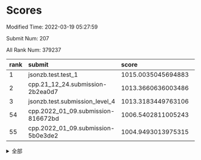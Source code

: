 # Scores

Modified Time: 2022-03-19 05:27:59

Submit Num: 207

All Rank Num: 379237

| rank |               submit               |       score        |       sigma        | pk_num |
| :--- | :--------------------------------- | :----------------- | :----------------- | :----- |
| 1    | jsonzb.test.test_1                 | 1015.0035045694883 | 0.8346309767311949 | 7328   |
| 2    | cpp.21_12_24.submission-2b2ea0d7   | 1013.3660636003486 | 0.7954698341726714 | 7327   |
| 3    | jsonzb.test.submission_level_4     | 1013.3183449763106 | 0.8075959121741046 | 7331   |
| 54   | cpp.2022_01_09.submission-816672bd | 1006.5402811005243 | 0.7374450310934804 | 7331   |
| 55   | cpp.2022_01_09.submission-5b0e3de2 | 1004.9493013975315 | 0.7166148871123608 | 7327   |


<details>
<summary>全部</summary>

| rank |                 submit                 |       score        |       sigma        | pk_num |
| :--- | :------------------------------------- | :----------------- | :----------------- | :----- |
| 1    | jsonzb.test.test_1                     | 1015.0035045694883 | 0.8346309767311949 | 7328   |
| 2    | cpp.21_12_24.submission-2b2ea0d7       | 1013.3660636003486 | 0.7954698341726714 | 7327   |
| 3    | jsonzb.test.submission_level_4         | 1013.3183449763106 | 0.8075959121741046 | 7331   |
| 4    | gobigger.level_3.submission_level_3_24 | 1011.7373081532918 | 0.7519196172139035 | 7329   |
| 5    | gobigger.level_3.submission_level_3_33 | 1011.5253939936028 | 0.7743003654965199 | 7332   |
| 6    | gobigger.level_3.submission_level_3_37 | 1011.2149238715883 | 0.7545281902110043 | 7326   |
| 7    | gobigger.level_3.submission_level_3_36 | 1011.1291975862976 | 0.7600476447070079 | 7324   |
| 8    | gobigger.level_3.submission_level_3_0  | 1010.9581706499978 | 0.7615310713920629 | 7328   |
| 9    | gobigger.level_3.submission_level_3_16 | 1010.8514666673514 | 0.768029021923966  | 7327   |
| 10   | gobigger.level_3.submission_level_3_44 | 1010.8377630935792 | 0.7697045833472823 | 7333   |
| 11   | gobigger.level_3.submission_level_3_25 | 1010.7555346284294 | 0.7472868055551996 | 7325   |
| 12   | gobigger.level_3.submission_level_3_20 | 1010.642078468205  | 0.7674815474352665 | 7326   |
| 13   | gobigger.level_3.submission_level_3_42 | 1010.6129150996821 | 0.7512150386888166 | 7329   |
| 14   | gobigger.level_3.submission_level_3_27 | 1010.6118298354031 | 0.7580448286805962 | 7326   |
| 15   | gobigger.level_3.submission_level_3_23 | 1010.5946901412848 | 0.7626972967189383 | 7327   |
| 16   | gobigger.level_3.submission_level_3_14 | 1010.5810280419671 | 0.7672614853851027 | 7330   |
| 17   | gobigger.level_3.submission_level_3_8  | 1010.4609046434978 | 0.7570006907128506 | 7327   |
| 18   | gobigger.level_3.submission_level_3_31 | 1010.350935723929  | 0.7646251676408334 | 7332   |
| 19   | gobigger.level_3.submission_level_3_7  | 1010.3113703843281 | 0.7658263562804658 | 7331   |
| 20   | gobigger.level_3.submission_level_3_18 | 1010.3060192520746 | 0.7648911534306367 | 7327   |
| 21   | gobigger.level_3.submission_level_3_22 | 1010.2500614584798 | 0.736315809372814  | 7323   |
| 22   | gobigger.level_3.submission_level_3_40 | 1010.2249591316846 | 0.7577489235508835 | 7330   |
| 23   | gobigger.level_3.submission_level_3_2  | 1010.1948309194064 | 0.7544201123947069 | 7322   |
| 24   | gobigger.level_3.submission_level_3_39 | 1010.1897243093823 | 0.7723042149044566 | 7330   |
| 25   | gobigger.level_3.submission_level_3_11 | 1010.171287086419  | 0.7492976908282304 | 7328   |
| 26   | gobigger.level_3.submission_level_3_1  | 1010.1310844102021 | 0.7672281973509277 | 7328   |
| 27   | gobigger.level_3.submission_level_3_6  | 1010.0526338256036 | 0.7722961914791462 | 7330   |
| 28   | gobigger.level_3.submission_level_3_46 | 1010.0520197643873 | 0.7583034813530597 | 7323   |
| 29   | gobigger.level_3.submission_level_3_48 | 1010.041930171604  | 0.775311826923027  | 7330   |
| 30   | gobigger.level_3.submission_level_3_29 | 1010.0320837982473 | 0.7473242401588671 | 7329   |
| 31   | gobigger.level_3.submission_level_3_28 | 1010.027290691327  | 0.7480355792277956 | 7325   |
| 32   | gobigger.level_3.submission_level_3_35 | 1009.9969812331153 | 0.7562876816675691 | 7330   |
| 33   | gobigger.level_3.submission_level_3_47 | 1009.971012672493  | 0.7608800273222981 | 7329   |
| 34   | gobigger.level_3.submission_level_3_26 | 1009.9535569309726 | 0.7661771259325184 | 7330   |
| 35   | gobigger.level_3.submission_level_3_38 | 1009.936922828183  | 0.7573643218940147 | 7331   |
| 36   | gobigger.level_3.submission_level_3_49 | 1009.8803828682408 | 0.7381093887185923 | 7334   |
| 37   | gobigger.level_3.submission_level_3_3  | 1009.8709396421448 | 0.7711898113512506 | 7331   |
| 38   | gobigger.level_3.submission_level_3_21 | 1009.8173302312961 | 0.7336270080295297 | 7323   |
| 39   | gobigger.level_3.submission_level_3_45 | 1009.7891651718744 | 0.7540341306479625 | 7330   |
| 40   | gobigger.level_3.submission_level_3_43 | 1009.7763159512872 | 0.7507728183992533 | 7322   |
| 41   | gobigger.level_3.submission_level_3_9  | 1009.7240807429006 | 0.7549394141439666 | 7328   |
| 42   | gobigger.level_3.submission_level_3_17 | 1009.7069449347862 | 0.7675570247756702 | 7326   |
| 43   | gobigger.level_3.submission_level_3_5  | 1009.6408285300485 | 0.7739485431041875 | 7325   |
| 44   | gobigger.level_3.submission_level_3_19 | 1009.5983170612612 | 0.7422542036809154 | 7327   |
| 45   | gobigger.level_3.submission_level_3_34 | 1009.5557133380881 | 0.7456483869617262 | 7329   |
| 46   | gobigger.level_3.submission_level_3_15 | 1009.5522957127743 | 0.7644392077657413 | 7327   |
| 47   | gobigger.level_3.submission_level_3_12 | 1009.5195918392097 | 0.7339572292014558 | 7325   |
| 48   | gobigger.level_3.submission_level_3_10 | 1009.4576503614121 | 0.7404823935429803 | 7324   |
| 49   | gobigger.level_3.submission_level_3_30 | 1009.2815545797667 | 0.7488856134164287 | 7334   |
| 50   | gobigger.level_3.submission_level_3_41 | 1009.0732629365762 | 0.7331948429183104 | 7324   |
| 51   | gobigger.level_3.submission_level_3_4  | 1008.9684992785759 | 0.7478251115716731 | 7328   |
| 52   | gobigger.level_3.submission_level_3_13 | 1008.9195054007805 | 0.7377798348556425 | 7332   |
| 53   | gobigger.level_3.submission_level_3_32 | 1008.501057059496  | 0.7384063486289768 | 7331   |
| 54   | cpp.2022_01_09.submission-816672bd     | 1006.5402811005243 | 0.7374450310934804 | 7331   |
| 55   | cpp.2022_01_09.submission-5b0e3de2     | 1004.9493013975315 | 0.7166148871123608 | 7327   |
| 56   | gobigger.level_1.submission_level_1_46 | 1004.8952280523355 | 0.7241480291931353 | 7332   |
| 57   | gobigger.level_1.submission_level_1_43 | 1004.6799560114206 | 0.7197059592869305 | 7328   |
| 58   | gobigger.level_1.submission_level_1_32 | 1004.5412982175637 | 0.7288964353241442 | 7331   |
| 59   | gobigger.level_1.submission_level_1_5  | 1004.4895566722198 | 0.7229050319606398 | 7326   |
| 60   | gobigger.level_1.submission_level_1_37 | 1004.466737091574  | 0.7181346426517786 | 7330   |
| 61   | gobigger.level_1.submission_level_1_28 | 1004.1306798882666 | 0.7251208497742033 | 7326   |
| 62   | gobigger.level_1.submission_level_1_14 | 1004.0663370159104 | 0.7091447054901991 | 7331   |
| 63   | gobigger.level_1.submission_level_1_20 | 1003.9738907895816 | 0.7322619469246711 | 7328   |
| 64   | gobigger.level_1.submission_level_1_40 | 1003.8964849388224 | 0.7193892109040687 | 7325   |
| 65   | gobigger.level_1.submission_level_1_49 | 1003.8508100454931 | 0.7197282935311315 | 7325   |
| 66   | gobigger.level_1.submission_level_1_22 | 1003.7688770445035 | 0.7223868825031983 | 7328   |
| 67   | gobigger.level_1.submission_level_1_36 | 1003.7688445695427 | 0.7055812395793502 | 7327   |
| 68   | gobigger.level_1.submission_level_1_15 | 1003.6506443399443 | 0.7178062367773491 | 7331   |
| 69   | gobigger.level_1.submission_level_1_21 | 1003.6251971753027 | 0.71980943655423   | 7332   |
| 70   | gobigger.level_1.submission_level_1_16 | 1003.6243706363894 | 0.7243670440322751 | 7329   |
| 71   | gobigger.level_1.submission_level_1_45 | 1003.6139428407881 | 0.7148312579090977 | 7328   |
| 72   | gobigger.level_1.submission_level_1_11 | 1003.6098027524263 | 0.7138334443696482 | 7326   |
| 73   | gobigger.level_1.submission_level_1_34 | 1003.6054267139101 | 0.7220952159966708 | 7329   |
| 74   | gobigger.level_1.submission_level_1_19 | 1003.4964986007657 | 0.7186276656614503 | 7323   |
| 75   | gobigger.level_1.submission_level_1_6  | 1003.4845056322074 | 0.7098285608225403 | 7332   |
| 76   | gobigger.level_1.submission_level_1_8  | 1003.4630684788352 | 0.7279150733228688 | 7324   |
| 77   | gobigger.level_1.submission_level_1_2  | 1003.4573848307405 | 0.715116266966619  | 7329   |
| 78   | gobigger.level_1.submission_level_1_29 | 1003.4001974215194 | 0.7139461009170965 | 7325   |
| 79   | gobigger.level_1.submission_level_1_44 | 1003.3838217257887 | 0.7204945286358155 | 7328   |
| 80   | gobigger.level_1.submission_level_1_47 | 1003.3237689811325 | 0.7280040709266355 | 7327   |
| 81   | gobigger.level_1.submission_level_1_39 | 1003.2175729246308 | 0.7403968484000506 | 7330   |
| 82   | gobigger.level_1.submission_level_1_7  | 1003.2089768348186 | 0.7108356492247583 | 7328   |
| 83   | gobigger.level_1.submission_level_1_26 | 1003.2031306830667 | 0.7274246451177606 | 7332   |
| 84   | gobigger.level_1.submission_level_1_9  | 1003.1745514193029 | 0.711123623260639  | 7330   |
| 85   | gobigger.level_1.submission_level_1_35 | 1003.1709261352686 | 0.7191739028865163 | 7329   |
| 86   | gobigger.level_1.submission_level_1_10 | 1003.1640175102326 | 0.7279250978285527 | 7328   |
| 87   | gobigger.level_1.submission_level_1_23 | 1003.0750461437434 | 0.7099094201788686 | 7327   |
| 88   | gobigger.level_1.submission_level_1_13 | 1003.0440397355245 | 0.7099146844332346 | 7329   |
| 89   | gobigger.level_1.submission_level_1_18 | 1003.0382660415851 | 0.7125330498119503 | 7321   |
| 90   | gobigger.level_1.submission_level_1_3  | 1003.0353278858865 | 0.7172087035090925 | 7326   |
| 91   | gobigger.level_1.submission_level_1_38 | 1003.0037181255162 | 0.7189437987793512 | 7324   |
| 92   | gobigger.level_1.submission_level_1_33 | 1002.974600177472  | 0.7141683281472394 | 7334   |
| 93   | gobigger.level_1.submission_level_1_0  | 1002.7797617498717 | 0.7138009188502348 | 7336   |
| 94   | gobigger.level_1.submission_level_1_27 | 1002.7381147751423 | 0.7170685060241813 | 7330   |
| 95   | gobigger.level_1.submission_level_1_41 | 1002.7380876244655 | 0.7179930576113644 | 7331   |
| 96   | gobigger.level_1.submission_level_1_42 | 1002.7148740508671 | 0.7026879270021363 | 7331   |
| 97   | gobigger.level_1.submission_level_1_31 | 1002.6808383356283 | 0.7187428993956949 | 7326   |
| 98   | gobigger.level_1.submission_level_1_25 | 1002.5765398780826 | 0.728341888489773  | 7324   |
| 99   | gobigger.level_1.submission_level_1_12 | 1002.5537800271521 | 0.7171359192666317 | 7324   |
| 100  | gobigger.level_1.submission_level_1_48 | 1002.5388834599316 | 0.709210750463043  | 7330   |
| 101  | gobigger.level_1.submission_level_1_1  | 1002.5285560759143 | 0.7239371050195683 | 7328   |
| 102  | gobigger.level_1.submission_level_1_24 | 1002.3756814725657 | 0.7177326290915197 | 7327   |
| 103  | gobigger.level_1.submission_level_1_17 | 1002.3551767934194 | 0.722538957744815  | 7327   |
| 104  | gobigger.level_1.submission_level_1_30 | 1002.1280262122    | 0.7081580822775024 | 7328   |
| 105  | gobigger.level_1.submission_level_1_4  | 1002.0441895584456 | 0.706720497817033  | 7329   |
| 106  | gobigger.random.submission_random_42   | 997.3569941050938  | 0.7102962597634325 | 7327   |
| 107  | gobigger.random.submission_random_0    | 997.3569383361184  | 0.7083007464809801 | 7327   |
| 108  | gobigger.random.submission_random_49   | 997.250552637746   | 0.7070203007345888 | 7328   |
| 109  | gobigger.random.submission_random_34   | 997.1934405986082  | 0.7031052002821808 | 7324   |
| 110  | gobigger.random.submission_random_11   | 996.8452403893109  | 0.7023490775843483 | 7326   |
| 111  | gobigger.random.submission_random_15   | 996.7390595893007  | 0.7066130776968598 | 7328   |
| 112  | gobigger.random.submission_random_5    | 996.6944959586361  | 0.709432405038776  | 7327   |
| 113  | gobigger.random.submission_random_23   | 996.690878119199   | 0.7030939574443643 | 7332   |
| 114  | gobigger.random.submission_random_28   | 996.6244731956097  | 0.7078765759912705 | 7326   |
| 115  | gobigger.random.submission_random_31   | 996.5247977467953  | 0.7124319254652248 | 7332   |
| 116  | gobigger.random.submission_random_10   | 996.4682425504568  | 0.7114233323082585 | 7326   |
| 117  | gobigger.random.submission_random_7    | 996.3850280366846  | 0.6997074544216518 | 7325   |
| 118  | gobigger.random.submission_random_47   | 996.3583341879319  | 0.7106352695021821 | 7326   |
| 119  | gobigger.random.submission_random_43   | 996.3307741759501  | 0.7072642913153888 | 7332   |
| 120  | gobigger.random.submission_random_48   | 996.2856336869705  | 0.7071631286083557 | 7324   |
| 121  | gobigger.random.submission_random_39   | 996.2303474091779  | 0.7080876728866698 | 7330   |
| 122  | gobigger.random.submission_random_26   | 996.2174058988649  | 0.7065630472797235 | 7329   |
| 123  | gobigger.random.submission_random_40   | 996.2072199185526  | 0.7087821367567213 | 7326   |
| 124  | gobigger.random.submission_random_21   | 996.1760514555159  | 0.7355522427963651 | 7337   |
| 125  | gobigger.random.submission_random_3    | 996.0987138407792  | 0.7135446228773825 | 7331   |
| 126  | gobigger.random.submission_random_22   | 996.0827389323958  | 0.7104438051695208 | 7327   |
| 127  | gobigger.random.submission_random_20   | 996.0087293673753  | 0.7189487744281133 | 7328   |
| 128  | gobigger.random.submission_random_8    | 995.9893998275292  | 0.7229481142751796 | 7335   |
| 129  | gobigger.random.submission_random_2    | 995.9603666815915  | 0.7180497737237872 | 7329   |
| 130  | gobigger.random.submission_random_27   | 995.9486353514255  | 0.7213468131630814 | 7331   |
| 131  | gobigger.random.submission_random_44   | 995.8886776072882  | 0.7130706921717818 | 7333   |
| 132  | gobigger.random.submission_random_6    | 995.8635010564052  | 0.7131359319244108 | 7326   |
| 133  | gobigger.random.submission_random_25   | 995.8085752931834  | 0.7110291341894112 | 7327   |
| 134  | gobigger.random.submission_random_33   | 995.79545194236    | 0.7110557404575206 | 7328   |
| 135  | gobigger.random.submission_random_37   | 995.794932183458   | 0.7023650867665022 | 7325   |
| 136  | gobigger.random.submission_random_46   | 995.7801408891376  | 0.7356228529942773 | 7328   |
| 137  | gobigger.random.submission_random_12   | 995.7672721439819  | 0.7130703044443307 | 7329   |
| 138  | gobigger.random.submission_random_45   | 995.7629302575612  | 0.6994390414580851 | 7330   |
| 139  | gobigger.random.submission_random_32   | 995.7524680496546  | 0.7153534865409464 | 7328   |
| 140  | gobigger.random.submission_random_9    | 995.7362402163576  | 0.7245300695658764 | 7329   |
| 141  | gobigger.random.submission_random_13   | 995.7113991782278  | 0.7098407933663292 | 7330   |
| 142  | gobigger.random.submission_random_1    | 995.6075626702024  | 0.7046779769657335 | 7325   |
| 143  | gobigger.random.submission_random_30   | 995.5931420632232  | 0.7062461168613807 | 7332   |
| 144  | gobigger.random.submission_random_18   | 995.5419047147855  | 0.6966857614963599 | 7328   |
| 145  | gobigger.random.submission_random_16   | 995.3855393149876  | 0.7193308774919612 | 7329   |
| 146  | gobigger.random.submission_random_41   | 995.3741078276946  | 0.715604993393686  | 7327   |
| 147  | gobigger.random.submission_random_29   | 995.3415202585254  | 0.7247881910385066 | 7329   |
| 148  | gobigger.random.submission_random_38   | 995.3312263005027  | 0.7133303416691151 | 7327   |
| 149  | gobigger.random.submission_random_24   | 995.313925321644   | 0.7331288352735595 | 7334   |
| 150  | gobigger.random.submission_random_36   | 995.305726515376   | 0.7036127454911164 | 7330   |
| 151  | gobigger.random.submission_random_17   | 995.1011837976148  | 0.7096647965390918 | 7326   |
| 152  | gobigger.random.submission_random_35   | 994.9070320695118  | 0.7060038373629189 | 7326   |
| 153  | gobigger.random.submission_random_14   | 994.8901092962518  | 0.7179500275340979 | 7326   |
| 154  | gobigger.random.submission_random_4    | 994.828923193641   | 0.740323202561572  | 7327   |
| 155  | gobigger.random.submission_random_19   | 994.657621886101   | 0.7219012863718792 | 7330   |
| 156  | gobigger.level_2.submission_level_2_2  | 993.2714513081896  | 0.7321178378552579 | 7332   |
| 157  | gobigger.level_2.submission_level_2_37 | 993.1904809644103  | 0.7351174936458814 | 7326   |
| 158  | gobigger.level_2.submission_level_2_0  | 993.1242275558009  | 0.7271263519601588 | 7328   |
| 159  | gobigger.level_2.submission_level_2_42 | 993.0860354434374  | 0.7409373426652762 | 7329   |
| 160  | gobigger.level_2.submission_level_2_45 | 992.9327883983435  | 0.7357144287569246 | 7331   |
| 161  | gobigger.level_2.submission_level_2_9  | 992.8055772711041  | 0.7367228532802651 | 7334   |
| 162  | gobigger.level_2.submission_level_2_38 | 992.6646288326774  | 0.7539650584271964 | 7333   |
| 163  | gobigger.level_2.submission_level_2_1  | 992.6607760529909  | 0.7322764688296999 | 7334   |
| 164  | gobigger.level_2.submission_level_2_14 | 992.6108850443213  | 0.7454324223776357 | 7327   |
| 165  | gobigger.level_2.submission_level_2_46 | 992.6015427146444  | 0.7636208403266637 | 7329   |
| 166  | gobigger.level_2.submission_level_2_39 | 992.585570148737   | 0.7365721089774413 | 7330   |
| 167  | gobigger.level_2.submission_level_2_34 | 992.5809484506935  | 0.7375707632824884 | 7327   |
| 168  | gobigger.level_2.submission_level_2_6  | 992.5747810533021  | 0.7474641079832584 | 7327   |
| 169  | gobigger.level_2.submission_level_2_36 | 992.5201873844452  | 0.7317974312625093 | 7329   |
| 170  | gobigger.level_2.submission_level_2_26 | 992.4466665665891  | 0.7350745858597503 | 7329   |
| 171  | gobigger.level_2.submission_level_2_10 | 992.1862492219327  | 0.7390209735140745 | 7328   |
| 172  | gobigger.level_2.submission_level_2_24 | 992.1791123709793  | 0.7349060801382125 | 7327   |
| 173  | gobigger.level_2.submission_level_2_15 | 992.0792556434552  | 0.7621095403151688 | 7329   |
| 174  | gobigger.level_2.submission_level_2_25 | 992.0589488117251  | 0.7310780393559987 | 7327   |
| 175  | gobigger.level_2.submission_level_2_35 | 992.0210138882253  | 0.7426108527120824 | 7328   |
| 176  | gobigger.level_2.submission_level_2_16 | 992.0015670338902  | 0.7589991624225076 | 7327   |
| 177  | gobigger.level_2.submission_level_2_41 | 991.958062083848   | 0.7627487558117214 | 7328   |
| 178  | gobigger.level_2.submission_level_2_48 | 991.9471856304172  | 0.7707418528288288 | 7328   |
| 179  | gobigger.level_2.submission_level_2_49 | 991.8354218022536  | 0.7442434785610418 | 7331   |
| 180  | gobigger.level_2.submission_level_2_19 | 991.8264740074933  | 0.743350582536552  | 7333   |
| 181  | gobigger.level_2.submission_level_2_44 | 991.8221241288749  | 0.7591811679024051 | 7322   |
| 182  | gobigger.level_2.submission_level_2_17 | 991.7419518507232  | 0.7617753835833551 | 7325   |
| 183  | gobigger.level_2.submission_level_2_28 | 991.7415296546033  | 0.773063627043306  | 7327   |
| 184  | gobigger.level_2.submission_level_2_43 | 991.6954622524175  | 0.7336464368495368 | 7331   |
| 185  | gobigger.level_2.submission_level_2_32 | 991.6396377773315  | 0.7581389908020071 | 7327   |
| 186  | gobigger.level_2.submission_level_2_5  | 991.6105289431782  | 0.745668720143295  | 7329   |
| 187  | gobigger.level_2.submission_level_2_3  | 991.6040473891215  | 0.7338461004272038 | 7324   |
| 188  | gobigger.level_2.submission_level_2_30 | 991.5247230724681  | 0.7512328897738689 | 7327   |
| 189  | gobigger.level_2.submission_level_2_21 | 991.4992813775779  | 0.759847988954756  | 7331   |
| 190  | gobigger.level_2.submission_level_2_4  | 991.4986230724361  | 0.7511108598779568 | 7330   |
| 191  | gobigger.level_2.submission_level_2_40 | 991.4875240950807  | 0.7708852845994424 | 7332   |
| 192  | gobigger.level_2.submission_level_2_7  | 991.4795578579981  | 0.7520836036988074 | 7330   |
| 193  | gobigger.level_2.submission_level_2_13 | 991.4664438335371  | 0.7277638982681359 | 7324   |
| 194  | gobigger.level_2.submission_level_2_18 | 991.4552461475142  | 0.7592420746062171 | 7320   |
| 195  | gobigger.level_2.submission_level_2_31 | 991.4384041910092  | 0.7842845106884538 | 7324   |
| 196  | gobigger.level_2.submission_level_2_12 | 991.4253410959202  | 0.7560312316012266 | 7327   |
| 197  | gobigger.level_2.submission_level_2_29 | 991.3429522293682  | 0.7429298600477204 | 7327   |
| 198  | gobigger.level_2.submission_level_2_20 | 991.2799427873651  | 0.7429554168678805 | 7330   |
| 199  | gobigger.level_2.submission_level_2_11 | 991.2358944911185  | 0.7486332342891092 | 7328   |
| 200  | gobigger.level_2.submission_level_2_47 | 991.0883969148989  | 0.7633825194185968 | 7324   |
| 201  | gobigger.level_2.submission_level_2_22 | 990.8441774747313  | 0.7678915044819236 | 7327   |
| 202  | gobigger.level_2.submission_level_2_33 | 990.81241808655    | 0.7598883526810439 | 7333   |
| 203  | gobigger.level_2.submission_level_2_27 | 990.7993801219417  | 0.7464591350396299 | 7328   |
| 204  | gobigger.level_2.submission_level_2_23 | 990.2166827065786  | 0.7741281830345716 | 7324   |
| 205  | gobigger.level_2.submission_level_2_8  | 989.2339420440472  | 0.7691250500774116 | 7332   |
| 206  | gobigger.none.submission_none_0        | 977.236024507882   | 1.3697777553415713 | 7327   |
| 207  | gobigger.none.submission_none_1        | 974.6320735103221  | 1.5847541524689475 | 7338   |

</details>